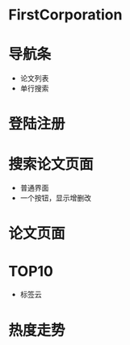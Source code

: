 # FirstCorporation

# 导航条



* 论文列表
* 单行搜索

# 登陆注册

# 搜索论文页面

* 普通界面
* 一个按钮，显示增删改

# 论文页面

# TOP10

* 标签云

# 热度走势



